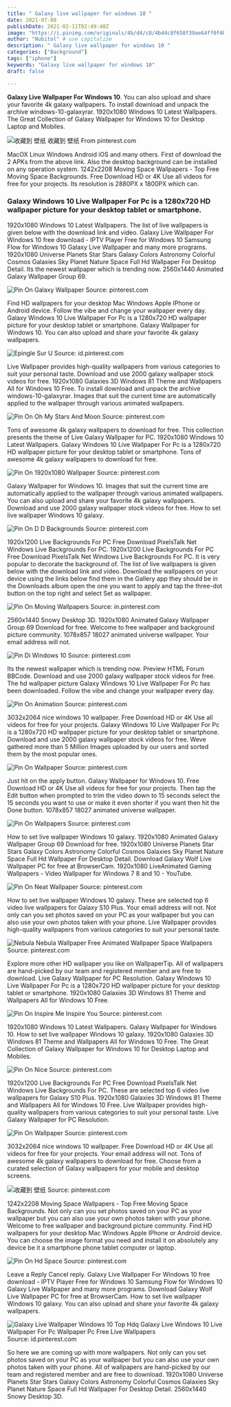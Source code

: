 ```yaml
---
title: " Galaxy live wallpaper for windows 10 "
date: 2021-07-08
publishDate: 2021-02-11T02:49:40Z
image: "https://i.pinimg.com/originals/4b/d4/c8/4bd4c8f658f39ae64ff0f4b989c4eab2.jpg"
author: "Nubitol" # use capitalize
description: " Galaxy live wallpaper for windows 10 "
categories: ["Background"]
tags: ["iphone"]
keywords: "Galaxy live wallpaper for windows 10"
draft: false

---
```



**Galaxy Live Wallpaper For Windows 10**. You can also upload and share your favorite 4k galaxy wallpapers. To install download and unpack the archive windows-10-galaxyrar. 1920x1080 Windows 10 Latest Wallpapers. The Great Collection of Galaxy Wallpaper for Windows 10 for Desktop Laptop and Mobiles.

![收藏到 壁纸](https://i.pinimg.com/originals/39/dd/af/39ddafb347fc02d1adfb6cd436689e0c.jpg "收藏到 壁纸")
收藏到 壁纸 From pinterest.com


MacOX Linux Windows Android iOS and many others. First of download the 2 APKs from the above link. Also the desktop background can be installed on any operation system. 1242x2208 Moving Space Wallpapers - Top Free Moving Space Backgrounds. Free Download HD or 4K Use all videos for free for your projects. Its resolution is 2880PX x 1800PX which can.

### Galaxy Windows 10 Live Wallpaper For Pc is a 1280x720 HD wallpaper picture for your desktop tablet or smartphone.

1920x1080 Windows 10 Latest Wallpapers. The list of live wallpapers is given below with the download link and video. Galaxy Live Wallpaper For Windows 10 free download - IPTV Player Free for Windows 10 Samsung Flow for Windows 10 Galaxy Live Wallpaper and many more programs. 1920x1080 Universe Planets Star Stars Galaxy Colors Astronomy Colorful Cosmos Galaxies Sky Planet Nature Space Full Hd Wallpaper For Desktop Detail. Its the newest wallpaper which is trending now. 2560x1440 Animated Galaxy Wallpaper Group 69.


![Pin On Galaxy Wallpaper](https://i.pinimg.com/originals/1b/77/ac/1b77ac2e284544ad1c67da4621f68118.png "Pin On Galaxy Wallpaper")
Source: pinterest.com

Find HD wallpapers for your desktop Mac Windows Apple IPhone or Android device. Follow the vibe and change your wallpaper every day. Galaxy Windows 10 Live Wallpaper For Pc is a 1280x720 HD wallpaper picture for your desktop tablet or smartphone. Galaxy Wallpaper for Windows 10. You can also upload and share your favorite 4k galaxy wallpapers.

![Epingle Sur U](https://i.pinimg.com/originals/32/fa/9a/32fa9a9a861efc96686621e23d91b24b.jpg "Epingle Sur U")
Source: id.pinterest.com

Live Wallpaper provides high-quality wallpapers from various categories to suit your personal taste. Download and use 2000 galaxy wallpaper stock videos for free. 1920x1080 Galaxies 3D Windows 81 Theme and Wallpapers All for Windows 10 Free. To install download and unpack the archive windows-10-galaxyrar. Images that suit the current time are automatically applied to the wallpaper through various animated wallpapers.

![Pin On Oh My Stars And Moon](https://i.pinimg.com/originals/99/f2/19/99f219e7fa936936a9b5fd6ef8567c44.png "Pin On Oh My Stars And Moon")
Source: pinterest.com

Tons of awesome 4k galaxy wallpapers to download for free. This collection presents the theme of Live Galaxy Wallpaper for PC. 1920x1080 Windows 10 Latest Wallpapers. Galaxy Windows 10 Live Wallpaper For Pc is a 1280x720 HD wallpaper picture for your desktop tablet or smartphone. Tons of awesome 4k galaxy wallpapers to download for free.

![Pin On 1920x1080 Wallpaper](https://i.pinimg.com/originals/58/2d/75/582d75df507a30afd9d83475be3603c7.png "Pin On 1920x1080 Wallpaper")
Source: pinterest.com

Galaxy Wallpaper for Windows 10. Images that suit the current time are automatically applied to the wallpaper through various animated wallpapers. You can also upload and share your favorite 4k galaxy wallpapers. Download and use 2000 galaxy wallpaper stock videos for free. How to set live wallpaper Windows 10 galaxy.

![Pin On D D Backgrounds](https://i.pinimg.com/originals/36/1c/d7/361cd79209465c6423fe0b73c292562c.jpg "Pin On D D Backgrounds")
Source: pinterest.com

1920x1200 Live Backgrounds For PC Free Download PixelsTalk Net Windows Live Backgrounds For PC. 1920x1200 Live Backgrounds For PC Free Download PixelsTalk Net Windows Live Backgrounds For PC. It is very popular to decorate the background of. The list of live wallpapers is given below with the download link and video. Download the wallpapers on your device using the links below find them in the Gallery app they should be in the Downloads album open the one you want to apply and tap the three-dot button on the top right and select Set as wallpaper.

![Pin On Moving Wallpapers](https://i.pinimg.com/originals/51/ce/5b/51ce5b863c06ccfa004325ee4605e41d.jpg "Pin On Moving Wallpapers")
Source: in.pinterest.com

2560x1440 Snowy Desktop 3D. 1920x1080 Animated Galaxy Wallpaper Group 69 Download for free. Welcome to free wallpaper and background picture community. 1078x857 18027 animated universe wallpaper. Your email address will not.

![Pin Di Windows 10](https://i.pinimg.com/originals/2a/c8/be/2ac8be56107b73a5692fbf729a735e61.jpg "Pin Di Windows 10")
Source: pinterest.com

Its the newest wallpaper which is trending now. Preview HTML Forum BBCode. Download and use 2000 galaxy wallpaper stock videos for free. The hd wallpaper picture Galaxy Windows 10 Live Wallpaper For Pc has been downloaded. Follow the vibe and change your wallpaper every day.

![Pin On Animation](https://i.pinimg.com/originals/eb/b0/f3/ebb0f3c859a8f8cdb4085a3dbff0bbde.jpg "Pin On Animation")
Source: pinterest.com

3032x2064 nice windows 10 wallpaper. Free Download HD or 4K Use all videos for free for your projects. Galaxy Windows 10 Live Wallpaper For Pc is a 1280x720 HD wallpaper picture for your desktop tablet or smartphone. Download and use 2000 galaxy wallpaper stock videos for free. Weve gathered more than 5 Million Images uploaded by our users and sorted them by the most popular ones.

![Pin On Wallpaper](https://i.pinimg.com/originals/89/57/61/8957612117b972e35cfdcdecd263b679.jpg "Pin On Wallpaper")
Source: pinterest.com

Just hit on the apply button. Galaxy Wallpaper for Windows 10. Free Download HD or 4K Use all videos for free for your projects. Then tap the Edit button when prompted to trim the video down to 15 seconds select the 15 seconds you want to use or make it even shorter if you want then hit the Done button. 1078x857 18027 animated universe wallpaper.

![Pin On Wallpapers](https://i.pinimg.com/originals/e4/af/a1/e4afa1b29f1d9f423683161b160a214b.jpg "Pin On Wallpapers")
Source: pinterest.com

How to set live wallpaper Windows 10 galaxy. 1920x1080 Animated Galaxy Wallpaper Group 69 Download for free. 1920x1080 Universe Planets Star Stars Galaxy Colors Astronomy Colorful Cosmos Galaxies Sky Planet Nature Space Full Hd Wallpaper For Desktop Detail. Download Galaxy Wolf Live Wallpaper PC for free at BrowserCam. 1920x1080 LiveAnimated Gaming Wallpapers - Video Wallpaper for Windows 7 8 and 10 - YouTube.

![Pin On Neat Wallpaper](https://i.pinimg.com/originals/aa/b5/68/aab568066832d1ffee0b53d4ed82f830.gif "Pin On Neat Wallpaper")
Source: pinterest.com

How to set live wallpaper Windows 10 galaxy. These are selected top 6 video live wallpapers for Galaxy S10 Plus. Your email address will not. Not only can you set photos saved on your PC as your wallpaper but you can also use your own photos taken with your phone. Live Wallpaper provides high-quality wallpapers from various categories to suit your personal taste.

![Nebula Nebula Wallpaper Free Animated Wallpaper Space Wallpapers](https://i.pinimg.com/originals/1f/ab/80/1fab805dc3dd2aab386b855e4ef9748c.jpg "Nebula Nebula Wallpaper Free Animated Wallpaper Space Wallpapers")
Source: pinterest.com

Explore more other HD wallpaper you like on WallpaperTip. All of wallpapers are hand-picked by our team and registered member and are free to download. Live Galaxy Wallpaper for PC Resolution. Galaxy Windows 10 Live Wallpaper For Pc is a 1280x720 HD wallpaper picture for your desktop tablet or smartphone. 1920x1080 Galaxies 3D Windows 81 Theme and Wallpapers All for Windows 10 Free.

![Pin On Inspire Me Inspire You](https://i.pinimg.com/originals/89/11/6d/89116d5ca4e2c8476fd90a254cf2feb2.jpg "Pin On Inspire Me Inspire You")
Source: pinterest.com

1920x1080 Windows 10 Latest Wallpapers. Galaxy Wallpaper for Windows 10. How to set live wallpaper Windows 10 galaxy. 1920x1080 Galaxies 3D Windows 81 Theme and Wallpapers All for Windows 10 Free. The Great Collection of Galaxy Wallpaper for Windows 10 for Desktop Laptop and Mobiles.

![Pin On Nice](https://i.pinimg.com/600x315/8f/7d/65/8f7d654ceb3ddb5a4e9c97843747df2e.jpg "Pin On Nice")
Source: pinterest.com

1920x1200 Live Backgrounds For PC Free Download PixelsTalk Net Windows Live Backgrounds For PC. These are selected top 6 video live wallpapers for Galaxy S10 Plus. 1920x1080 Galaxies 3D Windows 81 Theme and Wallpapers All for Windows 10 Free. Live Wallpaper provides high-quality wallpapers from various categories to suit your personal taste. Live Galaxy Wallpaper for PC Resolution.

![Pin On Wallpaper](https://i.pinimg.com/originals/bd/33/b8/bd33b88f0a4f4df7fa878681820ffc86.jpg "Pin On Wallpaper")
Source: pinterest.com

3032x2064 nice windows 10 wallpaper. Free Download HD or 4K Use all videos for free for your projects. Your email address will not. Tons of awesome 4k galaxy wallpapers to download for free. Choose from a curated selection of Galaxy wallpapers for your mobile and desktop screens.

![收藏到 壁纸](https://i.pinimg.com/originals/39/dd/af/39ddafb347fc02d1adfb6cd436689e0c.jpg "收藏到 壁纸")
Source: pinterest.com

1242x2208 Moving Space Wallpapers - Top Free Moving Space Backgrounds. Not only can you set photos saved on your PC as your wallpaper but you can also use your own photos taken with your phone. Welcome to free wallpaper and background picture community. Find HD wallpapers for your desktop Mac Windows Apple IPhone or Android device. You can choose the image format you need and install it on absolutely any device be it a smartphone phone tablet computer or laptop.

![Pin On Hd Space](https://i.pinimg.com/originals/c4/66/0f/c4660f4d3694beb5debd48e3e2aa4bde.jpg "Pin On Hd Space")
Source: pinterest.com

Leave a Reply Cancel reply. Galaxy Live Wallpaper For Windows 10 free download - IPTV Player Free for Windows 10 Samsung Flow for Windows 10 Galaxy Live Wallpaper and many more programs. Download Galaxy Wolf Live Wallpaper PC for free at BrowserCam. How to set live wallpaper Windows 10 galaxy. You can also upload and share your favorite 4k galaxy wallpapers.

![Galaxy Live Wallpaper Windows 10 Top Hdq Galaxy Live Windows 10 Live Wallpaper For Pc Wallpaper Pc Free Live Wallpapers](https://i.pinimg.com/originals/4b/d4/c8/4bd4c8f658f39ae64ff0f4b989c4eab2.jpg "Galaxy Live Wallpaper Windows 10 Top Hdq Galaxy Live Windows 10 Live Wallpaper For Pc Wallpaper Pc Free Live Wallpapers")
Source: id.pinterest.com

So here we are coming up with more wallpapers. Not only can you set photos saved on your PC as your wallpaper but you can also use your own photos taken with your phone. All of wallpapers are hand-picked by our team and registered member and are free to download. 1920x1080 Universe Planets Star Stars Galaxy Colors Astronomy Colorful Cosmos Galaxies Sky Planet Nature Space Full Hd Wallpaper For Desktop Detail. 2560x1440 Snowy Desktop 3D.

